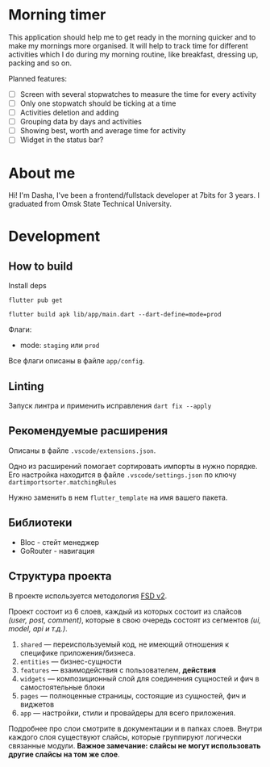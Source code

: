# Morning timer

This application should help me to get ready in the morning quicker and to make my mornings more organised.
It will help to track time for different activities which I do during my morning routine, like breakfast, dressing up, packing and so on.

Planned features:
- [ ] Screen with several stopwatches to measure the time for every activity
- [ ] Only one stopwatch should be ticking at a time
- [ ] Activities deletion and adding
- [ ] Grouping data by days and activities
- [ ] Showing best, worth and average time for activity
- [ ] Widget in the status bar?

# About me

Hi! I'm Dasha, I've been a frontend/fullstack developer at 7bits for 3 years. I graduated from Omsk State Technical University.

# Development

## How to build

Install deps
~~~shell
flutter pub get
~~~

~~~shell
flutter build apk lib/app/main.dart --dart-define=mode=prod
~~~

Флаги:

* mode: `staging` или `prod` 

Все флаги описаны в файле `app/config`.

## Linting

Запуск линтра и применить исправления `dart fix --apply`

## Рекомендуемые расширения

Описаны в файле `.vscode/extensions.json`.

Одно из расширений помогает сортировать импорты в нужно порядке. Его настройка находится в файле `.vscode/settings.json` по ключу `dartimportsorter.matchingRules`

Нужно заменить в нем `flutter_template` на имя вашего пакета.

## Библиотеки

* Bloc - стейт менеджер
* GoRouter - навигация

## Структура проекта

В проекте используется методология [FSD v2](https://feature-sliced.design/ru/docs/get-started/overview).

Проект состоит из 6 слоев, каждый из которых состоит из слайсов *(user, post, comment)*, которые в свою очередь состоят из сегментов *(ui, model, api и т.д.)*.

1. `shared` — переиспользуемый код, не имеющий отношения к специфике приложения/бизнеса.
2. `entities` — бизнес-сущности
3. `features` — взаимодействия с пользователем, **действия**
4. `widgets` — композиционный слой для соединения сущностей и фич в самостоятельные блоки
5. `pages` — полноценные страницы, состоящие из сущностей, фич и виджетов
6. `app` — настройки, стили и провайдеры для всего приложения.

Подробнее про слои смотрите в документации и в папках слоев. Внутри каждого слоя существуют слайсы, которые группируют логически связанные модули. **Важное замечание: слайсы не могут использовать другие слайсы на том же слое**.
